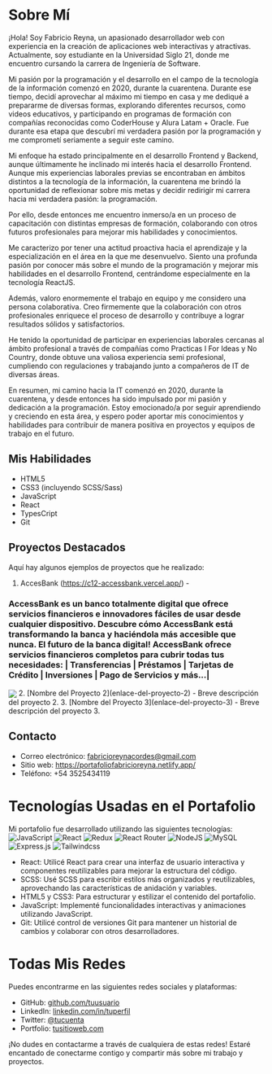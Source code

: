 # Sobre Mí

¡Hola! Soy Fabricio Reyna, un apasionado desarrollador web con experiencia en la creación de aplicaciones web interactivas y atractivas. Actualmente, soy estudiante en la Universidad Siglo 21, donde me encuentro cursando la carrera de Ingeniería de Software.

Mi pasión por la programación y el desarrollo en el campo de la tecnología de la información comenzó en 2020, durante la cuarentena. Durante ese tiempo, decidí aprovechar al máximo mi tiempo en casa y me dediqué a prepararme de diversas formas, explorando diferentes recursos, como videos educativos, y participando en programas de formación con compañías reconocidas como CoderHouse y Alura Latam + Oracle. Fue durante esa etapa que descubrí mi verdadera pasión por la programación y me comprometí seriamente a seguir este camino.

Mi enfoque ha estado principalmente en el desarrollo Frontend y Backend, aunque últimamente he inclinado mi interés hacia el desarrollo Frontend. Aunque mis experiencias laborales previas se encontraban en ámbitos distintos a la tecnología de la información, la cuarentena me brindó la oportunidad de reflexionar sobre mis metas y decidir redirigir mi carrera hacia mi verdadera pasión: la programación.

Por ello, desde entonces me encuentro inmerso/a en un proceso de capacitación con distintas empresas de formación, colaborando con otros futuros profesionales para mejorar mis habilidades y conocimientos.

Me caracterizo por tener una actitud proactiva hacia el aprendizaje y la especialización en el área en la que me desenvuelvo. Siento una profunda pasión por conocer más sobre el mundo de la programación y mejorar mis habilidades en el desarrollo Frontend, centrándome especialmente en la tecnología ReactJS.

Además, valoro enormemente el trabajo en equipo y me considero una persona colaborativa. Creo firmemente que la colaboración con otros profesionales enriquece el proceso de desarrollo y contribuye a lograr resultados sólidos y satisfactorios.

He tenido la oportunidad de participar en experiencias laborales cercanas al ámbito profesional a través de compañías como Practicas I For Ideas y No Country, donde obtuve una valiosa experiencia semi profesional, cumpliendo con regulaciones y trabajando junto a compañeros de IT de diversas áreas.

En resumen, mi camino hacia la IT comenzó en 2020, durante la cuarentena, y desde entonces ha sido impulsado por mi pasión y dedicación a la programación. Estoy emocionado/a por seguir aprendiendo y creciendo en esta área, y espero poder aportar mis conocimientos y habilidades para contribuir de manera positiva en proyectos y equipos de trabajo en el futuro.

## Mis Habilidades

- HTML5
- CSS3 (incluyendo SCSS/Sass)
- JavaScript
- React
- TypesCript
- Git

## Proyectos Destacados

Aquí hay algunos ejemplos de proyectos que he realizado:

1. AccesBank (https://c12-accessbank.vercel.app/) - 
### AccessBank es un banco totalmente digital que ofrece servicios financieros e innovadores fáciles de usar desde cualquier dispositivo. Descubre cómo AccessBank está transformando la banca y haciéndola más accesible que nunca. El futuro de la banca digital! AccessBank ofrece servicios financieros completos para cubrir todas tus necesidades: | Transferencias | Préstamos | Tarjetas de Crédito  | Inversiones | Pago de Servicios y más...|
<img align="center" src="https://res.cloudinary.com/danjwp1pg/image/upload/v1689730954/ab/landingab.png">
2. [Nombre del Proyecto 2](enlace-del-proyecto-2) - Breve descripción del proyecto 2.
3. [Nombre del Proyecto 3](enlace-del-proyecto-3) - Breve descripción del proyecto 3.

## Contacto

- Correo electrónico: fabricioreynacordes@gmail.com
- Sitio web: https://portafoliofabricioreyna.netlify.app/
- Teléfono: +54 3525434119

# Tecnologías Usadas en el Portafolio

Mi portafolio fue desarrollado utilizando las siguientes tecnologías:
![JavaScript](https://img.shields.io/badge/JavaScript-%23323330.svg?style=for-the-badge&logo=Javascript&logoColor=%23F7DF1E) ![React](https://img.shields.io/badge/React-149eca?style=for-the-badge&logo=react&logoColor=fff) ![Redux](https://img.shields.io/badge/Redux-764abc?style=for-the-badge&logo=Redux&logoColor=white) ![React Router](https://img.shields.io/badge/React_Router-000?style=for-the-badge&logo=reactrouter&logoColor=fff) 
![NodeJS](https://img.shields.io/badge/Node.js-6DA55F?style=for-the-badge&logo=Node.js&logoColor=white)
![MySQL](https://img.shields.io/badge/mysql-00758f?style=for-the-badge&logo=mySql&logoColor=white)
![Express.js](https://img.shields.io/badge/Express.js-%23404d59.svg?style=for-the-badge&logo=Express&logoColor=%2361DAFB) 
![Tailwindcss](https://img.shields.io/badge/tailwind-3b82f6?style=for-the-badge&logo=Tailwindcss&logoColor=white)

- React: Utilicé React para crear una interfaz de usuario interactiva y componentes reutilizables para mejorar la estructura del código.
- SCSS: Usé SCSS para escribir estilos más organizados y reutilizables, aprovechando las características de anidación y variables.
- HTML5 y CSS3: Para estructurar y estilizar el contenido del portafolio.
- JavaScript: Implementé funcionalidades interactivas y animaciones utilizando JavaScript.
- Git: Utilicé control de versiones Git para mantener un historial de cambios y colaborar con otros desarrolladores.

# Todas Mis Redes

Puedes encontrarme en las siguientes redes sociales y plataformas:

- GitHub: [github.com/tuusuario](https://github.com/tuusuario)
- LinkedIn: [linkedin.com/in/tuperfil](https://linkedin.com/in/tuperfil)
- Twitter: [@tucuenta](https://twitter.com/tucuenta)
- Portfolio: [tusitioweb.com](https://www.tusitioweb.com)

¡No dudes en contactarme a través de cualquiera de estas redes! Estaré encantado de conectarme contigo y compartir más sobre mi trabajo y proyectos.
